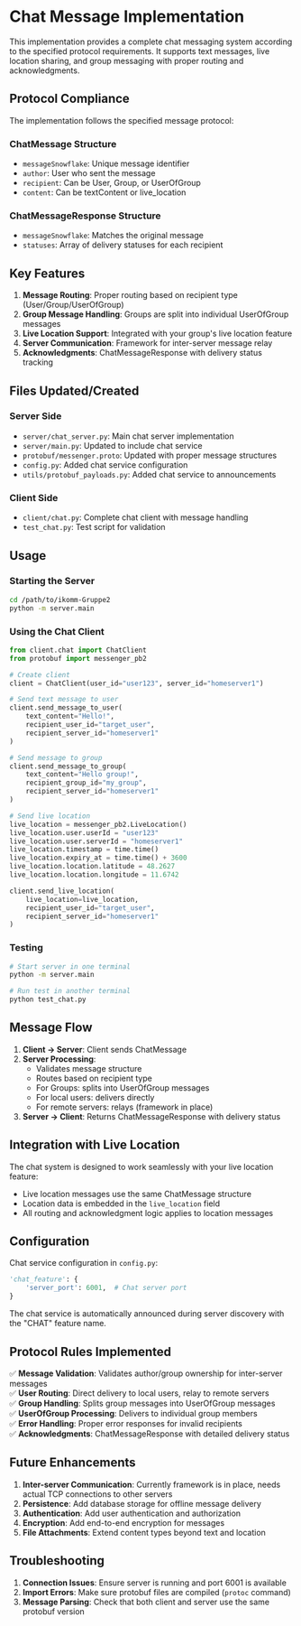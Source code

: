 # Chat Message Implementation

This implementation provides a complete chat messaging system according to the specified protocol requirements. It supports text messages, live location sharing, and group messaging with proper routing and acknowledgments.

## Protocol Compliance

The implementation follows the specified message protocol:

### ChatMessage Structure

- `messageSnowflake`: Unique message identifier
- `author`: User who sent the message
- `recipient`: Can be User, Group, or UserOfGroup
- `content`: Can be textContent or live_location

### ChatMessageResponse Structure

- `messageSnowflake`: Matches the original message
- `statuses`: Array of delivery statuses for each recipient

## Key Features

1. **Message Routing**: Proper routing based on recipient type (User/Group/UserOfGroup)
2. **Group Message Handling**: Groups are split into individual UserOfGroup messages
3. **Live Location Support**: Integrated with your group's live location feature
4. **Server Communication**: Framework for inter-server message relay
5. **Acknowledgments**: ChatMessageResponse with delivery status tracking

## Files Updated/Created

### Server Side

- `server/chat_server.py`: Main chat server implementation
- `server/main.py`: Updated to include chat service
- `protobuf/messenger.proto`: Updated with proper message structures
- `config.py`: Added chat service configuration
- `utils/protobuf_payloads.py`: Added chat service to announcements

### Client Side

- `client/chat.py`: Complete chat client with message handling
- `test_chat.py`: Test script for validation

## Usage

### Starting the Server

```bash
cd /path/to/ikomm-Gruppe2
python -m server.main
```

### Using the Chat Client

```python
from client.chat import ChatClient
from protobuf import messenger_pb2

# Create client
client = ChatClient(user_id="user123", server_id="homeserver1")

# Send text message to user
client.send_message_to_user(
    text_content="Hello!",
    recipient_user_id="target_user",
    recipient_server_id="homeserver1"
)

# Send message to group
client.send_message_to_group(
    text_content="Hello group!",
    recipient_group_id="my_group",
    recipient_server_id="homeserver1"
)

# Send live location
live_location = messenger_pb2.LiveLocation()
live_location.user.userId = "user123"
live_location.user.serverId = "homeserver1"
live_location.timestamp = time.time()
live_location.expiry_at = time.time() + 3600
live_location.location.latitude = 48.2627
live_location.location.longitude = 11.6742

client.send_live_location(
    live_location=live_location,
    recipient_user_id="target_user",
    recipient_server_id="homeserver1"
)
```

### Testing

```bash
# Start server in one terminal
python -m server.main

# Run test in another terminal
python test_chat.py
```

## Message Flow

1. **Client → Server**: Client sends ChatMessage
2. **Server Processing**:
   - Validates message structure
   - Routes based on recipient type
   - For Groups: splits into UserOfGroup messages
   - For local users: delivers directly
   - For remote servers: relays (framework in place)
3. **Server → Client**: Returns ChatMessageResponse with delivery status

## Integration with Live Location

The chat system is designed to work seamlessly with your live location feature:

- Live location messages use the same ChatMessage structure
- Location data is embedded in the `live_location` field
- All routing and acknowledgment logic applies to location messages

## Configuration

Chat service configuration in `config.py`:

```python
'chat_feature': {
    'server_port': 6001,  # Chat server port
}
```

The chat service is automatically announced during server discovery with the "CHAT" feature name.

## Protocol Rules Implemented

✅ **Message Validation**: Validates author/group ownership for inter-server messages  
✅ **User Routing**: Direct delivery to local users, relay to remote servers  
✅ **Group Handling**: Splits group messages into UserOfGroup messages  
✅ **UserOfGroup Processing**: Delivers to individual group members  
✅ **Error Handling**: Proper error responses for invalid recipients  
✅ **Acknowledgments**: ChatMessageResponse with detailed delivery status

## Future Enhancements

1. **Inter-server Communication**: Currently framework is in place, needs actual TCP connections to other servers
2. **Persistence**: Add database storage for offline message delivery
3. **Authentication**: Add user authentication and authorization
4. **Encryption**: Add end-to-end encryption for messages
5. **File Attachments**: Extend content types beyond text and location

## Troubleshooting

1. **Connection Issues**: Ensure server is running and port 6001 is available
2. **Import Errors**: Make sure protobuf files are compiled (`protoc` command)
3. **Message Parsing**: Check that both client and server use the same protobuf version
